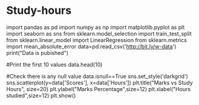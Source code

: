 # Study-hours
import pandas as pd
import numpy as np
import matplotlib.pyplot as plt
import seaborn as sns
from sklearn.model_selection import train_test_split
from sklearn.linear_model import LinearRegression
from sklearn.metrics import mean_absolute_error
data=pd.read_csv('http://bit.ly/w-data')
print("Data is pubished")

#Print the first 10 values
data.head(10)

#Check there is any null value
data.isnull==True
sns.set_style('darkgrid')
sns.scatterplot(y=data['Scores'], x=data['Hours'])
plt.title("Marks vs Study Hours", size=20)
plt.ylabel("Marks Percentage",size=12)
plt.xlabel("Hours studied",size=12)
plt.show()
